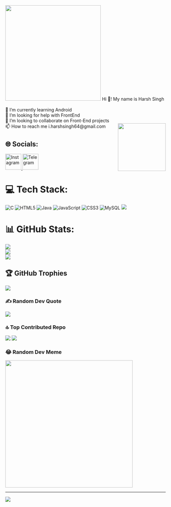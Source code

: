 <img  height="300" src="https://user-images.githubusercontent.com/74038190/221352989-518609ab-b4d1-459e-929f-a08cd2bd9b3c.gif"  />
Hi 👋! My name is Harsh Singh<br><br>🌱 I’m currently learning Android<br>🤝 I’m looking for help with FrontEnd<br>👯 I’m looking to collaborate on Front-End projects<br>📫 How to reach me i.harshsingh64@gmail.com <img align="right" height="150" src="https://media.tenor.com/whgQwNlVvNkAAAAi/xero-code.gif"  />


## 🌐 Socials:
<a href="https://instagram.com/haarshu___">
  <img src="https://user-images.githubusercontent.com/74038190/235294013-a33e5c43-a01c-43f6-b44d-a406d8b4ab75.gif" alt="Instagram" height="50">
</a>
<a href="https://t.me/contact/1707819326:RbPm2Sdh77pe3oqM">
  <img src="https://imgs.search.brave.com/gNB_y8VR2EU0XAUb-p_z-ZTCGjtojlZ6Ob-kBkKmfdk/rs:fit:860:0:0/g:ce/aHR0cHM6Ly9tZWRp/YS50ZW5vci5jb20v/NU1xR0VuSFNRV0FB/QUFBai9qb2luLW9m/ZmljaWFsLWdydXAu/Z2lm.gif" alt="Telegram" height="50">
</a>

# 💻 Tech Stack:
![C](https://img.shields.io/badge/c-%2300599C.svg?style=flat&logo=c&logoColor=white) ![HTML5](https://img.shields.io/badge/html5-%23E34F26.svg?style=flat&logo=html5&logoColor=white) ![Java](https://img.shields.io/badge/java-%23ED8B00.svg?style=flat&logo=openjdk&logoColor=white) ![JavaScript](https://img.shields.io/badge/javascript-%23323330.svg?style=flat&logo=javascript&logoColor=%23F7DF1E) ![CSS3](https://img.shields.io/badge/css3-%231572B6.svg?style=flat&logo=css3&logoColor=white) ![MySQL](https://img.shields.io/badge/mysql-%2300000f.svg?style=flat&logo=mysql&logoColor=white)
<img src="https://user-images.githubusercontent.com/74038190/213910845-af37a709-8995-40d6-be59-724526e3c3d7.gif" />
# 📊 GitHub Stats:
![](https://github-readme-stats.vercel.app/api?username=iharshsingh&theme=shades-of-purple&hide_border=true&include_all_commits=true&count_private=true)<br/>
![](https://github-readme-streak-stats.herokuapp.com/?user=iharshsingh&theme=shades-of-purple&hide_border=true)<br/>
![](https://github-readme-stats.vercel.app/api/top-langs/?username=iharshsingh&theme=shades-of-purple&hide_border=true&include_all_commits=true&count_private=true&layout=compact)

## 🏆 GitHub Trophies
![](https://github-profile-trophy.vercel.app/?username=iharshsingh&theme=radical&no-frame=false&no-bg=true&margin-w=4)

### ✍️ Random Dev Quote
![](https://quotes-github-readme.vercel.app/api?type=horizontal&theme=radical)

### 🔝 Top Contributed Repo
![](https://github-contributor-stats.vercel.app/api?username=iharshsingh&limit=5&theme=gruvbox&combine_all_yearly_contributions=true)
<img src="https://user-images.githubusercontent.com/74038190/212284136-03988914-d899-44b4-b1d9-4eeccf656e44.gif" />

### 😂 Random Dev Meme
<img  height="100" src='https://randommeme-five.vercel.app/' style="height: 400px;"/>

---
[![](https://visitcount.itsvg.in/api?id=iharshsingh&icon=6&color=5)](https://visitcount.itsvg.in)

<!-- Proudly created with GPRM ( https://gprm.itsvg.in ) -->
